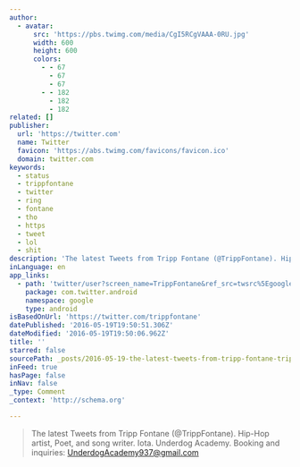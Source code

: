 ```yaml
---
author:
  - avatar:
      src: 'https://pbs.twimg.com/media/CgI5RCgVAAA-0RU.jpg'
      width: 600
      height: 600
      colors:
        - - 67
          - 67
          - 67
        - - 182
          - 182
          - 182
related: []
publisher:
  url: 'https://twitter.com'
  name: Twitter
  favicon: 'https://abs.twimg.com/favicons/favicon.ico'
  domain: twitter.com
keywords:
  - status
  - trippfontane
  - twitter
  - ring
  - fontane
  - tho
  - https
  - tweet
  - lol
  - shit
description: 'The latest Tweets from Tripp Fontane (@TrippFontane). Hip-Hop artist, Poet, and song writer. Iota. Underdog Academy. Booking and inquiries: UnderdogAcademy937@gmail.com'
inLanguage: en
app_links:
  - path: 'twitter/user?screen_name=TrippFontane&ref_src=twsrc%5Egoogle%7Ctwcamp%5Eandroidseo%7Ctwgr%5Eprofile'
    package: com.twitter.android
    namespace: google
    type: android
isBasedOnUrl: 'https://twitter.com/trippfontane'
datePublished: '2016-05-19T19:50:51.306Z'
dateModified: '2016-05-19T19:50:06.962Z'
title: ''
starred: false
sourcePath: _posts/2016-05-19-the-latest-tweets-from-tripp-fontane-trippfontane-hip-ho.md
inFeed: true
hasPage: false
inNav: false
_type: Comment
_context: 'http://schema.org'

---
```

> The latest Tweets from Tripp Fontane (@TrippFontane). Hip-Hop artist, Poet, and song writer. Iota. Underdog Academy. Booking and inquiries: UnderdogAcademy937@gmail.com